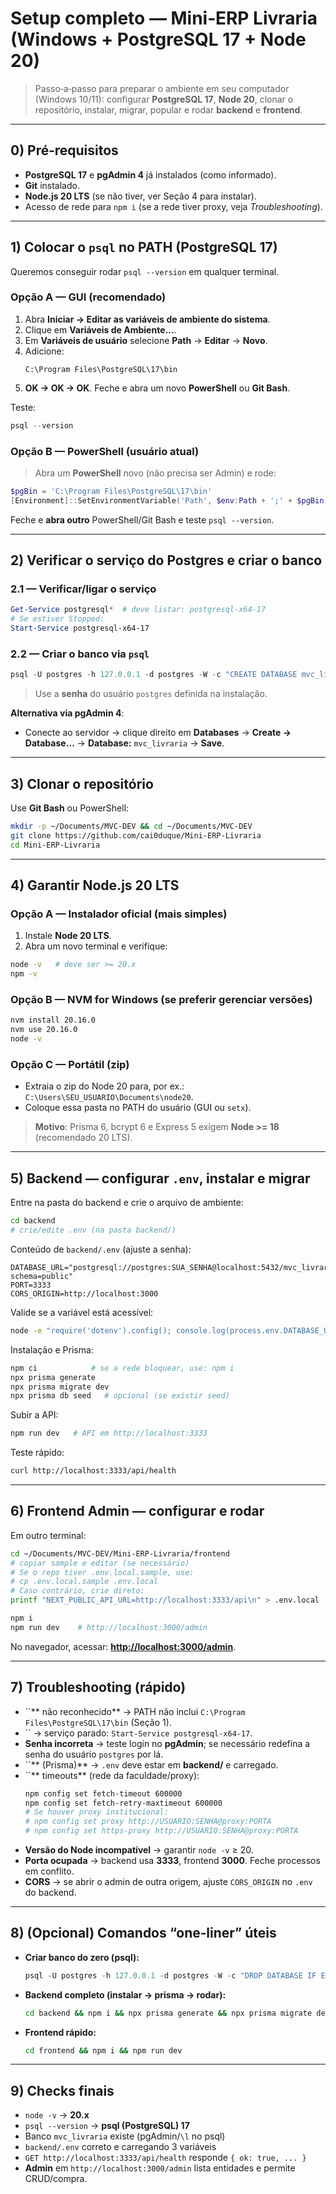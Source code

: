 # Setup completo — Mini‑ERP Livraria (Windows + PostgreSQL 17 + Node 20)

> Passo‑a‑passo para preparar o ambiente em seu computador (Windows 10/11): configurar **PostgreSQL 17**, **Node 20**, clonar o repositório, instalar, migrar, popular e rodar **backend** e **frontend**.

---

## 0) Pré‑requisitos

- **PostgreSQL 17** e **pgAdmin 4** já instalados (como informado).
- **Git** instalado.
- **Node.js 20 LTS** (se não tiver, ver Seção 4 para instalar).
- Acesso de rede para `npm i` (se a rede tiver proxy, veja *Troubleshooting*).

---

## 1) Colocar o `psql` no PATH (PostgreSQL 17)

Queremos conseguir rodar `psql --version` em qualquer terminal.

### Opção A — GUI (recomendado)

1. Abra **Iniciar → Editar as variáveis de ambiente do sistema**.
2. Clique em **Variáveis de Ambiente…**.
3. Em **Variáveis de usuário** selecione **Path** → **Editar** → **Novo**.
4. Adicione:
   ```
   C:\Program Files\PostgreSQL\17\bin
   ```
5. **OK → OK → OK**. Feche e abra um novo **PowerShell** ou **Git Bash**.

Teste:

```powershell
psql --version
```

### Opção B — PowerShell (usuário atual)

> Abra um **PowerShell** novo (não precisa ser Admin) e rode:

```powershell
$pgBin = 'C:\Program Files\PostgreSQL\17\bin'
[Environment]::SetEnvironmentVariable('Path', $env:Path + ';' + $pgBin, 'User')
```

Feche e **abra outro** PowerShell/Git Bash e teste `psql --version`.

---

## 2) Verificar o serviço do Postgres e criar o banco

### 2.1 — Verificar/ligar o serviço

```powershell
Get-Service postgresql*  # deve listar: postgresql-x64-17
# Se estiver Stopped:
Start-Service postgresql-x64-17
```

### 2.2 — Criar o banco via `psql`

```powershell
psql -U postgres -h 127.0.0.1 -d postgres -W -c "CREATE DATABASE mvc_livraria;"
```

> Use a **senha** do usuário `postgres` definida na instalação.

**Alternativa via pgAdmin 4**:

- Conecte ao servidor → clique direito em **Databases** → **Create → Database…** → **Database:** `mvc_livraria` → **Save**.

---

## 3) Clonar o repositório

Use **Git Bash** ou PowerShell:

```bash
mkdir -p ~/Documents/MVC-DEV && cd ~/Documents/MVC-DEV
git clone https://github.com/cai0duque/Mini-ERP-Livraria
cd Mini-ERP-Livraria
```

---

## 4) Garantir **Node.js 20 LTS**

### Opção A — Instalador oficial (mais simples)

1. Instale **Node 20 LTS**.
2. Abra um novo terminal e verifique:

```bash
node -v   # deve ser >= 20.x
npm -v
```

### Opção B — NVM for Windows (se preferir gerenciar versões)

```cmd
nvm install 20.16.0
nvm use 20.16.0
node -v
```

### Opção C — Portátil (zip)

- Extraia o zip do Node 20 para, por ex.: `C:\Users\SEU_USUARIO\Documents\node20`.
- Coloque essa pasta no PATH do usuário (GUI ou `setx`).

> **Motivo**: Prisma 6, bcrypt 6 e Express 5 exigem **Node >= 18** (recomendado 20 LTS).

---

## 5) Backend — configurar `.env`, instalar e migrar

Entre na pasta do backend e crie o arquivo de ambiente:

```bash
cd backend
# crie/edite .env (na pasta backend/)
```

Conteúdo de `backend/.env` (ajuste a senha):

```env
DATABASE_URL="postgresql://postgres:SUA_SENHA@localhost:5432/mvc_livraria?schema=public"
PORT=3333
CORS_ORIGIN=http://localhost:3000
```

Valide se a variável está acessível:

```bash
node -e "require('dotenv').config(); console.log(process.env.DATABASE_URL)"
```

Instalação e Prisma:

```bash
npm ci            # se a rede bloquear, use: npm i
npx prisma generate
npx prisma migrate dev
npx prisma db seed   # opcional (se existir seed)
```

Subir a API:

```bash
npm run dev   # API em http://localhost:3333
```

Teste rápido:

```bash
curl http://localhost:3333/api/health
```

---

## 6) Frontend Admin — configurar e rodar

Em outro terminal:

```bash
cd ~/Documents/MVC-DEV/Mini-ERP-Livraria/frontend
# copiar sample e editar (se necessário)
# Se o repo tiver .env.local.sample, use:
# cp .env.local.sample .env.local
# Caso contrário, crie direto:
printf "NEXT_PUBLIC_API_URL=http://localhost:3333/api\n" > .env.local

npm i
npm run dev    # http://localhost:3000/admin
```

No navegador, acessar: [**http://localhost:3000/admin**](http://localhost:3000/admin).

---

## 7) Troubleshooting (rápido)

- ``** não reconhecido** → PATH não inclui `C:\Program Files\PostgreSQL\17\bin` (Seção 1).
- `` → serviço parado: `Start-Service postgresql-x64-17`.
- **Senha incorreta** → teste login no **pgAdmin**; se necessário redefina a senha do usuário `postgres` por lá.
- ``** (Prisma)** → `.env` deve estar em **backend/** e carregado.
- ``** timeouts** (rede da faculdade/proxy):
  ```bash
  npm config set fetch-timeout 600000
  npm config set fetch-retry-maxtimeout 600000
  # Se houver proxy institucional:
  # npm config set proxy http://USUARIO:SENHA@proxy:PORTA
  # npm config set https-proxy http://USUARIO:SENHA@proxy:PORTA
  ```
- **Versão do Node incompatível** → garantir `node -v` ≥ 20.
- **Porta ocupada** → backend usa **3333**, frontend **3000**. Feche processos em conflito.
- **CORS** → se abrir o admin de outra origem, ajuste `CORS_ORIGIN` no `.env` do backend.

---

## 8) (Opcional) Comandos “one‑liner” úteis

- **Criar banco do zero (psql):**
  ```powershell
  psql -U postgres -h 127.0.0.1 -d postgres -W -c "DROP DATABASE IF EXISTS mvc_livraria; CREATE DATABASE mvc_livraria;"
  ```
- **Backend completo (instalar → prisma → rodar):**
  ```bash
  cd backend && npm i && npx prisma generate && npx prisma migrate dev && npx prisma db seed && npm run dev
  ```
- **Frontend rápido:**
  ```bash
  cd frontend && npm i && npm run dev
  ```

---

## 9) Checks finais

- `node -v` → **20.x**
- `psql --version` → **psql (PostgreSQL) 17**
- Banco `mvc_livraria` existe (pgAdmin/`\l` no psql)
- `backend/.env` correto e carregando 3 variáveis
- `GET http://localhost:3333/api/health` responde `{ ok: true, ... }`
- **Admin** em `http://localhost:3000/admin` lista entidades e permite CRUD/compra.
